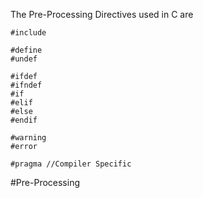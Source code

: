 The Pre-Processing Directives used in C are
```
#include

#define
#undef

#ifdef
#ifndef
#if
#elif
#else
#endif

#warning
#error

#pragma //Compiler Specific
```

#Pre-Processing 
